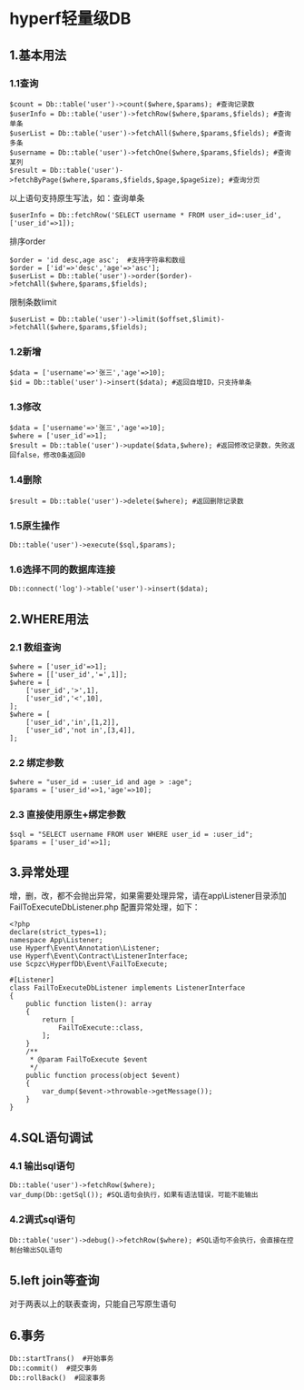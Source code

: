 # hyperf轻量级DB

## 1.基本用法
### 1.1查询
```phpregexp
$count = Db::table('user')->count($where,$params); #查询记录数
$userInfo = Db::table('user')->fetchRow($where,$params,$fields); #查询单条
$userList = Db::table('user')->fetchAll($where,$params,$fields); #查询多条
$username = Db::table('user')->fetchOne($where,$params,$fields); #查询某列
$result = Db::table('user')->fetchByPage($where,$params,$fields,$page,$pageSize); #查询分页
```
以上语句支持原生写法，如：查询单条
```phpregexp
$userInfo = Db::fetchRow('SELECT username * FROM user_id=:user_id',['user_id'=>1]);
```
排序order
```phpregexp
$order = 'id desc,age asc';  #支持字符串和数组
$order = ['id'=>'desc','age'=>'asc']; 
$userList = Db::table('user')->order($order)->fetchAll($where,$params,$fields);
```
限制条数limit
```phpregexp
$userList = Db::table('user')->limit($offset,$limit)->fetchAll($where,$params,$fields);
```
### 1.2新增
```phpregexp
$data = ['username'=>'张三','age'=>10];
$id = Db::table('user')->insert($data); #返回自增ID，只支持单条
```
### 1.3修改
```phpregexp
$data = ['username'=>'张三','age'=>10];
$where = ['user_id'=>1];
$result = Db::table('user')->update($data,$where); #返回修改记录数，失败返回false，修改0条返回0
```
### 1.4删除
```phpregexp
$result = Db::table('user')->delete($where); #返回删除记录数
```
### 1.5原生操作
```phpregexp
Db::table('user')->execute($sql,$params);
```
### 1.6选择不同的数据库连接
```phpregexp
Db::connect('log')->table('user')->insert($data);
```

## 2.WHERE用法
### 2.1 数组查询
```phpregexp
$where = ['user_id'=>1];
$where = [['user_id','=',1]];
$where = [
    ['user_id','>',1],
    ['user_id','<',10],
];
$where = [
    ['user_id','in',[1,2]],
    ['user_id','not in',[3,4]],
];
```
### 2.2 绑定参数
```phpregexp
$where = "user_id = :user_id and age > :age";
$params = ['user_id'=>1,'age'=>10];
```
### 2.3 直接使用原生+绑定参数
```phpregexp
$sql = "SELECT username FROM user WHERE user_id = :user_id";
$params = ['user_id'=>1];
```

## 3.异常处理
增，删，改，都不会抛出异常，如果需要处理异常，请在app\Listener目录添加FailToExecuteDbListener.php
配置异常处理，如下：
```phpregexp
<?php
declare(strict_types=1);
namespace App\Listener;
use Hyperf\Event\Annotation\Listener;
use Hyperf\Event\Contract\ListenerInterface;
use Scpzc\HyperfDb\Event\FailToExecute;

#[Listener]
class FailToExecuteDbListener implements ListenerInterface
{
    public function listen(): array
    {
        return [
            FailToExecute::class,
        ];
    }
    /**
     * @param FailToExecute $event
     */
    public function process(object $event)
    {
        var_dump($event->throwable->getMessage());
    }
}

```

## 4.SQL语句调试
### 4.1 输出sql语句
```phpregexp
Db::table('user')->fetchRow($where); 
var_dump(Db::getSql()); #SQL语句会执行，如果有语法错误，可能不能输出
```
### 4.2调式sql语句
```phpregexp
Db::table('user')->debug()->fetchRow($where); #SQL语句不会执行，会直接在控制台输出SQL语句
```

## 5.left join等查询
对于两表以上的联表查询，只能自己写原生语句

## 6.事务
```phpregexp
Db::startTrans()  #开始事务
Db::commit()  #提交事务
Db::rollBack()  #回滚事务
```